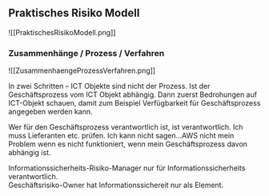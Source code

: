 ## Praktisches Risiko Modell
![[PraktischesRisikoModell.png]]


### Zusammenhänge / Prozess / Verfahren
![[ZusammenhaengeProzessVerfahren.png]]

In zwei Schritten – ICT Objekte sind nicht der Prozess. Ist der Geschäftsprozess vom ICT Objekt abhängig. Dann zuerst Bedrohungen auf ICT-Objekt schauen, damit zum Beispiel Verfügbarkeit für Geschäftsprozess angegeben werden kann.

Wer für den Geschäftsprozess verantwortlich ist, ist verantwortlich. Ich muss Lieferanten etc. prüfen. Ich kann nicht sagen…AWS nicht mein Problem wenn es nicht funktioniert, wenn mein Geschäftsprozess davon abhängig ist.

Informationssicherheits-Risiko-Manager nur für Informationssicherheits verantwortlich.  
Geschäftsrisiko-Owner hat Informationssichereit nur als Element.